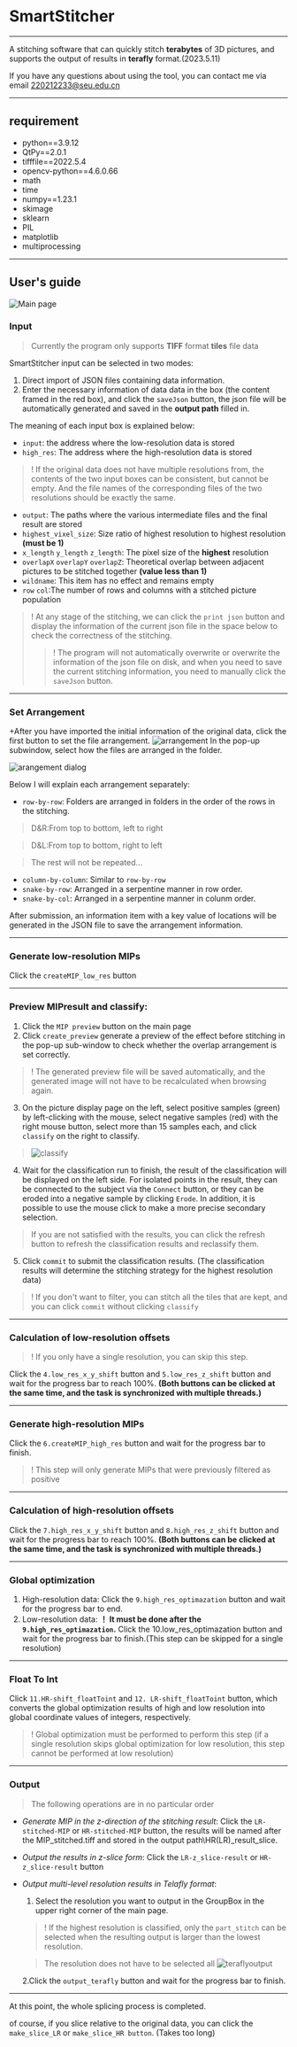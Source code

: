# SmartStitcher
---
A stitching software that can quickly stitch **terabytes** of 3D pictures, and supports the output of results in **terafly** format.(2023.5.11)

If you have any questions about using the tool, you can contact me via email 220212233@seu.edu.cn

---

## requirement
+ python==3.9.12
+ QtPy==2.0.1
+ tifffile==2022.5.4
+ opencv-python==4.6.0.66
+ math
+ time
+ numpy==1.23.1
+ skimage
+ sklearn
+ PIL
+ matplotlib
+ multiprocessing
---
## User's guide
![Main page](readme_res\Main_page.png
"Main page")

### Input
>Currently the program only supports **TIFF** format **tiles** file data

SmartStitcher input can be selected in two modes: 
1. Direct import of JSON files containing data information. 
2. Enter the necessary information of data data in the box (the content framed in the red box), and click the `saveJson` button, the json file will be automatically generated and saved in the **output path** filled in.

The meaning of each input box is explained below:
+ `input`: the address where the low-resolution data is stored
+ `high_res`: The address where the high-resolution data is stored
>! If the original data does not have multiple resolutions from, the contents of the two input boxes can be consistent, but cannot be empty. And the file names of the corresponding files of the two resolutions should be exactly the same.
+ `output`: The paths where the various intermediate files and the final result are stored
+ `highest_vixel_size`: Size ratio of highest resolution to highest resolution **(must be 1)**
+ `x_length` `y_length` `z_length`: The pixel size of the **highest** resolution
+ `overlapX` `overlapY` `overlapZ`: Theoretical overlap between adjacent pictures to be stitched together **(value less than 1)**
+ `wildname`: This item has no effect and remains empty
+ `row` `col`:The number of rows and columns with a stitched picture population
>! At any stage of the stitching, we can click the `print json` button and display the information of the current json file in the space below to check the correctness of the stitching.
>>! The program will not automatically overwrite or overwrite the information of the json file on disk, and when you need to save the current stitching information, you need to manually click the `saveJson` button.
---
### Set Arrangement
+After you have imported the initial information of the original data, click the first button to set the file arrangement.
![arrangement](readme_res\arrangement.png)
In the pop-up subwindow, select how the files are arranged in the folder.

![arangement dialog](readme_res\arangementdiaglog.png)

Below I will explain each arrangement separately:
+ `row-by-row`: Folders are arranged in folders in the order of the rows in the stitching.
>D&R:From top to bottom, left to right

>D&L:From top to bottom, right to left

>The rest will not be repeated...

+ `column-by-column`: Similar to `row-by-row`
+ `snake-by-row`: Arranged in a serpentine manner in row order.
+ `snake-by-col`: Arranged in a serpentine manner in colunm order.

After submission, an information item with a key value of locations will be generated in the JSON file to save the arrangement information.

---
### Generate low-resolution MIPs
Click the `createMIP_low_res` button

---
### Preview MIPresult and classify:
1. Click the `MIP preview` button on the main page
2. Click `create_preview` generate a preview of the effect before stitching in the pop-up sub-window to check whether the overlap arrangement is set correctly.
>! The generated preview file will be saved automatically, and the generated image will not have to be recalculated when browsing again.

3. On the picture display page on the left, select positive samples (green) by left-clicking with the mouse, select negative samples (red) with the right mouse button, select more than 15 samples each, and click `classify` on the right to classify.
>![classify](readme_res\claasify.png)
4. Wait for the classification run to finish, the result of the classification will be displayed on the left side. For isolated points in the result, they can be connected to the subject via the `Connect` button, or they can be eroded into a negative sample by clicking `Erode`. In addition, it is possible to use the mouse click to make a more precise secondary selection.
> If you are not satisfied with the results, you can click the refresh button to refresh the classification results and reclassify them.

5. Click `commit` to submit the classification results. (The classification results will determine the stitching strategy for the highest resolution data)
>! If you don't want to filter, you can stitch all the tiles that are kept, and you can click `commit` without clicking `classify`

---
### Calculation of low-resolution offsets
>! If you only have a single resolution, you can skip this step.

Click the `4.low_res_x_y_shift` button and `5.low_res_z_shift` button and wait for the progress bar to reach 100%. **(Both buttons can be clicked at the same time, and the task is synchronized with multiple threads.)**

---

 ### Generate high-resolution MIPs
 Click the `6.createMIP_high_res` button and wait for the progress bar to finish.
 >! This step will only generate MIPs that were previously filtered as positive

 ---

### Calculation of high-resolution offsets
Click the `7.high_res_x_y_shift` button and `8.high_res_z_shift` button and wait for the progress bar to reach 100%. **(Both buttons can be clicked at the same time, and the task is synchronized with multiple threads.)**

---
### Global optimization 
1. High-resolution data: Click the `9.high_res_optimazation` button and wait for the progress bar to end.
2. Low-resolution data: **！ It must be done after the `9.high_res_optimazation`.**  Click the 10.low_res_optimazation button and wait for the progress bar to finish.(This step can be skipped for a single resolution)
---
### Float To Int
Click `11.HR-shift_floatToint` and `12. LR-shift_floatToint` button, which converts the global optimization results of high and low resolution into global coordinate values of integers, respectively.
>! Global optimization must be performed to perform this step (if a single resolution skips global optimization for low resolution, this step cannot be performed at low resolution)
---
### Output
>The following operations are in no particular order

+ *Generate MIP in the z-direction of the stitching result*: Click the `LR-stitched-MIP` or `HR-stitched-MIP` button, the results will be named after the MIP_stitched.tiff and stored in the output path\HR(LR)_result_slice.

+ *Output the results in z-slice form*: Click the `LR-z_slice-result` or `HR-z_slice-result` button

+ *Output multi-level resolution results in Telafly format*:
    1. Select the resolution you want to output in the GroupBox in the upper right corner of the main page.
    >! If the highest resolution is classified, only the `part_stitch` can be selected when the resulting output is larger than the lowest resolution.

    >The resolution does not have to be selected all
    >![teraflyoutput](readme_res\teraflyoutput.png)

    2.Click the `output_terafly` button and wait for the progress bar to finish.  
---
At this point, the whole splicing process is completed.

 of course, if you slice relative to the original data, you can click the `make_slice_LR` or `make_slice_HR button`. (Takes too long)




